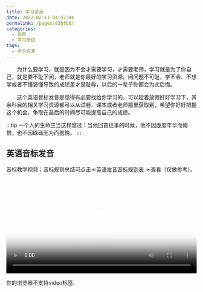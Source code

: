 ```yaml
---
title: 学习资源
date: 2022-02-11 04:57:04
permalink: /pages/83bfb8/
categories:
  - 指南
  - 学习总结
tags:
  - 学习资源
---
```

&emsp;&emsp;为什么要学习，就是因为不会才需要学习，才需要老师，学习就是为了你自己，就是要不耻下问，老师就是你最好的学习资源。问问题不可耻，学不会、不想学或者不懂装懂导致的成绩差才是耻辱，以后的一辈子你都会为此后悔。

&emsp;&emsp;这个英语音标发音是觉得有必要找给你学习的，可以趁着放假好好学习下，其余科目的相关学习资源都可以从试卷、课本或者老师那里获取到，希望你好好把握这个机会，争取在最后的时间尽可能提高自己的成绩。

:::tip
一个人的生命应当这样度过：当他回首往事的时候，他不因虚度年华而悔恨，也不因碌碌无为而羞愧。
:::
## 英语音标发音

音标教学视频<Badge text="周育茹"/>；音标规则总结可点击☞[英语发音音标规则表
](https://zhuanlan.zhihu.com/p/63135532)☜查看（仅做参考）。

<video 
style="width:100%"
poster="https://source.renserve.com/assets/img/2022/02/11/2cf7c0a8-8ab8-11ec-aea4-fa163e1211f0.jpg" 
src="https://upos-sz-mirrorkodo.bilivideo.com/upgcxcode/86/59/422225986/422225986-1-160.mp4?e=ig8euxZM2rNcNbRVhwdVhwdlhWdVhwdVhoNvNC8BqJIzNbfq9rVEuxTEnE8L5F6VnEsSTx0vkX8fqJeYTj_lta53NCM=&uipk=5&nbs=1&deadline=1644540194&gen=playurlv2&os=kodobv&oi=837395164&trid=c87e445ee7574e349b5ca14f1535d1deT&platform=html5&upsig=3c62e2f2b641c487affb2aa8dcf426f3&uparams=e,uipk,nbs,deadline,gen,os,oi,trid,platform&mid=0&bvc=vod&nettype=0&bw=59634&orderid=0,1&logo=80000000" type="video/mp4" autoplay="autoplay" controls="controls" loop="-1">
    <p>你的浏览器不支持video标签.</p>
</video>
